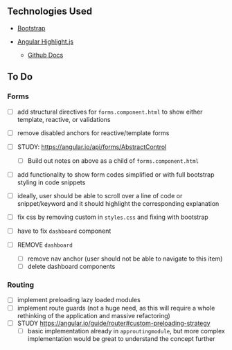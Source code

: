 ## Technologies Used

- [Bootstrap](https://getbootstrap.com/)

- [Angular Highlight.js](https://www.npmjs.com/package/ngx-highlightjs)
    - [Github Docs](https://github.com/highlightjs/highlight.js)

## To Do 

### Forms

- [ ] add structural directives for `forms.component.html` to show either template, reactive, or validations
- [ ] remove disabled anchors for reactive/template forms
- [ ] STUDY: https://angular.io/api/forms/AbstractControl
    - [ ] Build out notes on above as a child of `forms.component.html`
- [ ] add functionality to show form codes simplified or with full bootstrap styling in code snippets  
- [ ] ideally, user should be able to scroll over a line of code or snippet/keyword and it should highlight the corresponding explanation  
- [ ] fix css by removing custom in `styles.css` and fixing with bootstrap

- [ ] have to fix `dashboard` component
- [ ] REMOVE `dashboard` 
    - [ ] remove nav anchor (user should not be able to navigate to this item)
    - [ ] delete dashboard components 

### Routing 
 - [ ] implement preloading lazy loaded modules 
 - [ ] implement route guards (not a huge need, as this will require a whole rethinking of the application and massive refactoring)
 - [ ] STUDY https://angular.io/guide/router#custom-preloading-strategy
    - [ ] basic implementation already in `approutingmodule`, but more complex implementation would be great to understand the concept further
